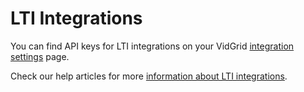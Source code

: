 # LTI Integrations

You can find API keys for LTI integrations on your VidGrid <a href="https://app.vidgrid.com/integrations" target="_blank">integration settings</a> page.

Check our help articles for more <a href="https://help.vidgrid.com/?q=lti" target="_blank">information about LTI integrations</a>.